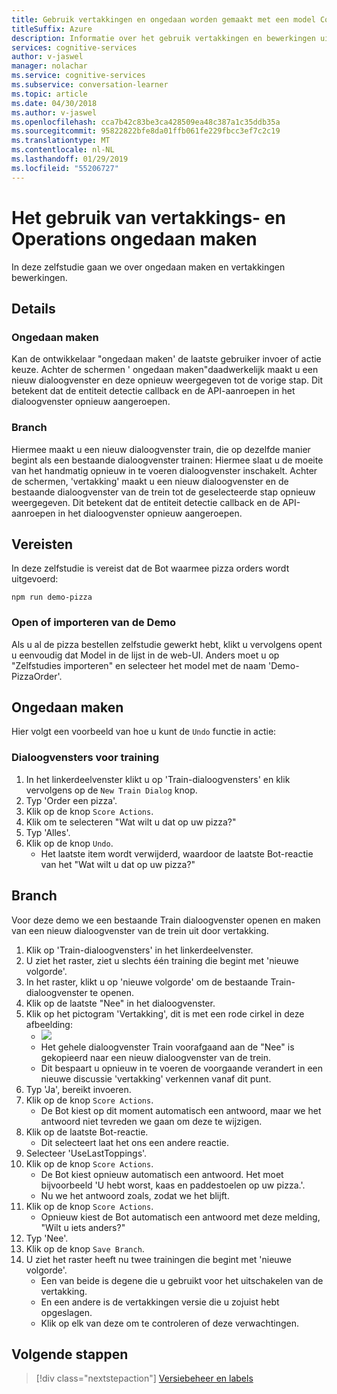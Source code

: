 ```yaml
---
title: Gebruik vertakkingen en ongedaan worden gemaakt met een model Conversatiecursist - Microsoft Cognitive Services | Microsoft Docs
titleSuffix: Azure
description: Informatie over het gebruik vertakkingen en bewerkingen uit met een model Conversatiecursist ongedaan maken.
services: cognitive-services
author: v-jaswel
manager: nolachar
ms.service: cognitive-services
ms.subservice: conversation-learner
ms.topic: article
ms.date: 04/30/2018
ms.author: v-jaswel
ms.openlocfilehash: cca7b42c83be3ca428509ea48c387a1c35ddb35a
ms.sourcegitcommit: 95822822bfe8da01ffb061fe229fbcc3ef7c2c19
ms.translationtype: MT
ms.contentlocale: nl-NL
ms.lasthandoff: 01/29/2019
ms.locfileid: "55206727"
---
```

# <a name="how-to-use-branching-and-undo-operations"></a>Het gebruik van vertakkings- en Operations ongedaan maken
In deze zelfstudie gaan we over ongedaan maken en vertakkingen bewerkingen.


## <a name="details"></a>Details
### <a name="undo"></a>Ongedaan maken
Kan de ontwikkelaar "ongedaan maken' de laatste gebruiker invoer of actie keuze. Achter de schermen ' ongedaan maken"daadwerkelijk maakt u een nieuw dialoogvenster en deze opnieuw weergegeven tot de vorige stap.  Dit betekent dat de entiteit detectie callback en de API-aanroepen in het dialoogvenster opnieuw aangeroepen.

### <a name="branch"></a>Branch
Hiermee maakt u een nieuw dialoogvenster train, die op dezelfde manier begint als een bestaande dialoogvenster trainen: Hiermee slaat u de moeite van het handmatig opnieuw in te voeren dialoogvenster inschakelt. Achter de schermen, 'vertakking' maakt u een nieuw dialoogvenster en de bestaande dialoogvenster van de trein tot de geselecteerde stap opnieuw weergegeven.  Dit betekent dat de entiteit detectie callback en de API-aanroepen in het dialoogvenster opnieuw aangeroepen.


## <a name="requirements"></a>Vereisten
In deze zelfstudie is vereist dat de Bot waarmee pizza orders wordt uitgevoerd:

    npm run demo-pizza

### <a name="open-or-import-the-demo"></a>Open of importeren van de Demo

Als u al de pizza bestellen zelfstudie gewerkt hebt, klikt u vervolgens opent u eenvoudig dat Model in de lijst in de web-UI. Anders moet u op "Zelfstudies importeren" en selecteer het model met de naam 'Demo-PizzaOrder'.

## <a name="undo"></a>Ongedaan maken

Hier volgt een voorbeeld van hoe u kunt de `Undo` functie in actie:

### <a name="training-dialogs"></a>Dialoogvensters voor training
1. In het linkerdeelvenster klikt u op 'Train-dialoogvensters' en klik vervolgens op de `New Train Dialog` knop.
2. Typ 'Order een pizza'.
3. Klik op de knop `Score Actions`.
4. Klik om te selecteren "Wat wilt u dat op uw pizza?"
5. Typ 'Alles'.
6. Klik op de knop `Undo`.
    - Het laatste item wordt verwijderd, waardoor de laatste Bot-reactie van het "Wat wilt u dat op uw pizza?"

## <a name="branch"></a>Branch

Voor deze demo we een bestaande Train dialoogvenster openen en maken van een nieuw dialoogvenster van de trein uit door vertakking.

1. Klik op 'Train-dialoogvensters' in het linkerdeelvenster.
2. U ziet het raster, ziet u slechts één training die begint met 'nieuwe volgorde'.
3. In het raster, klikt u op 'nieuwe volgorde' om de bestaande Train-dialoogvenster te openen.
4. Klik op de laatste "Nee" in het dialoogvenster.
5. Klik op het pictogram 'Vertakking', dit is met een rode cirkel in deze afbeelding:
    - ![](../media/tutorial15_branch.PNG)
    - Het gehele dialoogvenster Train voorafgaand aan de "Nee" is gekopieerd naar een nieuw dialoogvenster van de trein.
    - Dit bespaart u opnieuw in te voeren de voorgaande verandert in een nieuwe discussie 'vertakking' verkennen vanaf dit punt.
6. Typ 'Ja', bereikt invoeren.
7. Klik op de knop `Score Actions`.
    - De Bot kiest op dit moment automatisch een antwoord, maar we het antwoord niet tevreden we gaan om deze te wijzigen.
8. Klik op de laatste Bot-reactie.
    - Dit selecteert laat het ons een andere reactie.
9. Selecteer 'UseLastToppings'.
10. Klik op de knop `Score Actions`.
    - De Bot kiest opnieuw automatisch een antwoord. Het moet bijvoorbeeld 'U hebt worst, kaas en paddestoelen op uw pizza.'. 
    - Nu we het antwoord zoals, zodat we het blijft.
11. Klik op de knop `Score Actions`.
    - Opnieuw kiest de Bot automatisch een antwoord met deze melding, "Wilt u iets anders?"
12. Typ 'Nee'.
13. Klik op de knop `Save Branch`.
14. U ziet het raster heeft nu twee trainingen die begint met 'nieuwe volgorde'.
    - Een van beide is degene die u gebruikt voor het uitschakelen van de vertakking.
    - En een andere is de vertakkingen versie die u zojuist hebt opgeslagen.
    - Klik op elk van deze om te controleren of deze verwachtingen.

## <a name="next-steps"></a>Volgende stappen

> [!div class="nextstepaction"]
> [Versiebeheer en labels](./18-version-tag.md)
